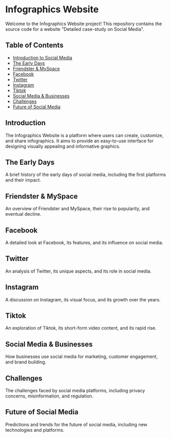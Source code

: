 # Infographics Website

Welcome to the Infographics Website project! This repository contains the source code for a website "Detailed case-study on Social Media".

## Table of Contents

- [Introduction to Social Media](#introduction)
- [The Early Days](#early_days)
- [Friendster & MySpace](#friendster_myspace)
- [Facebook](#facebook)
- [Twitter](#twitter)
- [Instagram](#instagram)
- [Tiktok](#tiktok)
- [Social Media & Businesses](#social_media_businesses)
- [Challenges](#challenges)
- [Future of Social Media](#future_of_social_media)

## Introduction

The Infographics Website is a platform where users can create, customize, and share infographics. It aims to provide an easy-to-use interface for designing visually appealing and informative graphics.

## The Early Days

A brief history of the early days of social media, including the first platforms and their impact.

## Friendster & MySpace

An overview of Friendster and MySpace, their rise to popularity, and eventual decline.

## Facebook

A detailed look at Facebook, its features, and its influence on social media.

## Twitter

An analysis of Twitter, its unique aspects, and its role in social media.

## Instagram

A discussion on Instagram, its visual focus, and its growth over the years.

## Tiktok

An exploration of Tiktok, its short-form video content, and its rapid rise.

## Social Media & Businesses

How businesses use social media for marketing, customer engagement, and brand building.

## Challenges

The challenges faced by social media platforms, including privacy concerns, misinformation, and regulation.

## Future of Social Media

Predictions and trends for the future of social media, including new technologies and platforms.

